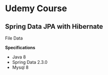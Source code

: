 # Udemy Course

## Spring Data JPA with Hibernate

File Data

**Specifications**
* Java 8
* Spring Data 2.3.0
* Mysql 8
